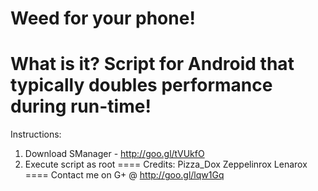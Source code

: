 Weed for your phone!
====
What is it?
Script for Android that typically doubles performance during run-time!
====
Instructions:
1) Download SManager - http://goo.gl/tVUkfO
2) Execute script as root
====
Credits:
Pizza_Dox
Zeppelinrox
Lenarox
====
Contact me on G+ @ http://goo.gl/lqw1Gq
